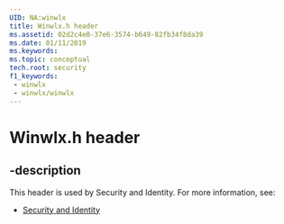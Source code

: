 ```yaml
---
UID: NA:winwlx
title: Winwlx.h header
ms.assetid: 02d2c4e0-37e6-3574-b649-82fb34f8da39
ms.date: 01/11/2019
ms.keywords: 
ms.topic: conceptual
tech.root: security
f1_keywords:
 - winwlx
 - winwlx/winwlx
---
```


# Winwlx.h header


## -description

This header is used by Security and Identity. For more information, see:

- [Security and Identity](../_security/index.md)

